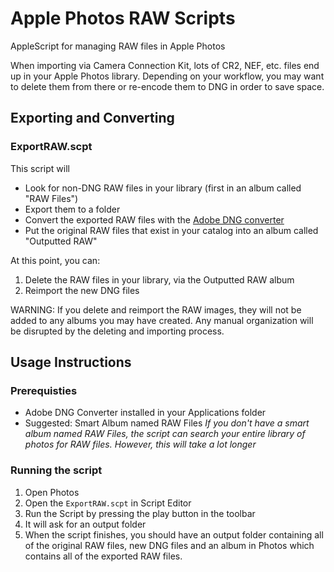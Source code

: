 # Apple Photos RAW Scripts
AppleScript for managing RAW files in Apple Photos

When importing via Camera Connection Kit, lots of CR2, NEF, etc. files end up in your Apple Photos library. Depending on your workflow, you may want to delete them from there or re-encode them to DNG in order to save space.

## Exporting and Converting

### ExportRAW.scpt

This script will 
- Look for non-DNG RAW files in your library (first in an album called "RAW Files")
- Export them to a folder
- Convert the exported RAW files with the [Adobe DNG converter](https://helpx.adobe.com/photoshop/using/adobe-dng-converter.html)
- Put the original RAW files that exist in your catalog into an album called "Outputted RAW"

At this point, you can:
1. Delete the RAW files in your library, via the Outputted RAW album
2. Reimport the new DNG files

WARNING: If you delete and reimport the RAW images, they will not be added to any albums you may have created. Any manual organization will be disrupted by the deleting and importing process. 

## Usage Instructions

### Prerequisties 

- Adobe DNG Converter installed in your Applications folder
- Suggested: Smart Album named RAW Files
*If you don't have a smart album named RAW Files, the script can search your entire library of photos for RAW files. However, this will take a lot longer*

### Running the script
1. Open Photos
2. Open the `ExportRAW.scpt` in Script Editor
3. Run the Script by pressing the play button in the toolbar
4. It will ask for an output folder 
5. When the script finishes, you should have an output folder containing all of the original RAW files, new DNG files and an album in Photos which contains all of the exported RAW files.


